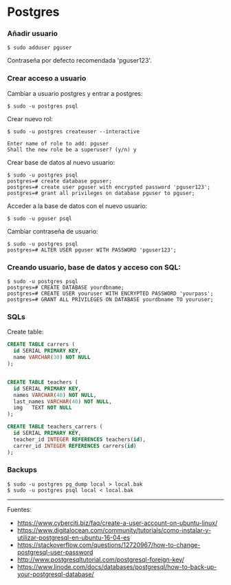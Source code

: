 # Postgres

### Añadir usuario

    $ sudo adduser pguser
    
Contraseña por defecto recomendada 'pguser123'.

### Crear acceso a usuario

Cambiar a usuario postgres y entrar a postgres:

    $ sudo -u postgres psql

Crear nuevo rol:

    $ sudo -u postgres createuser --interactive
    
    Enter name of role to add: pguser
    Shall the new role be a superuser? (y/n) y

Crear base de datos al nuevo usuario:

    $ sudo -u postgres psql
    postgres=# create database pguser;
    postgres=# create user pguser with encrypted password 'pguser123';
    postgres=# grant all privileges on database pguser to pguser;
    
Acceder a la base de datos con el nuevo usuario:

    $ sudo -u pguser psql

Cambiar contraseña de usuario:

    $ sudo -u postgres psql
    postgres=# ALTER USER pguser WITH PASSWORD 'pguser123';


### Creando usuario, base de datos y acceso con SQL:

    $ sudo -u postgres psql
    postgres=# CREATE DATABASE yourdbname;
    postgres=# CREATE USER youruser WITH ENCRYPTED PASSWORD 'yourpass';
    postgres=# GRANT ALL PRIVILEGES ON DATABASE yourdbname TO youruser;
    

### SQLs

Create table:

```sql
CREATE TABLE carrers (
  id SERIAL PRIMARY KEY,
  name VARCHAR(30) NOT NULL
);


CREATE TABLE teachers (
  id SERIAL PRIMARY KEY,
  names	VARCHAR(40) NOT NULL,
  last_names VARCHAR(40) NOT NULL,
  img	TEXT NOT NULL
);

CREATE TABLE teachers_carrers (
  id SERIAL PRIMARY KEY,
  teacher_id INTEGER REFERENCES teachers(id),
  carrer_id INTEGER REFERENCES carrers(id)
);
```

### Backups


    $ sudo -u postgres pg_dump local > local.bak
    $ sudo -u postgres psql local < local.bak


---

Fuentes:

+ https://www.cyberciti.biz/faq/create-a-user-account-on-ubuntu-linux/
+ https://www.digitalocean.com/community/tutorials/como-instalar-y-utilizar-postgresql-en-ubuntu-16-04-es
+ https://stackoverflow.com/questions/12720967/how-to-change-postgresql-user-password
+ http://www.postgresqltutorial.com/postgresql-foreign-key/
+ https://www.linode.com/docs/databases/postgresql/how-to-back-up-your-postgresql-database/
